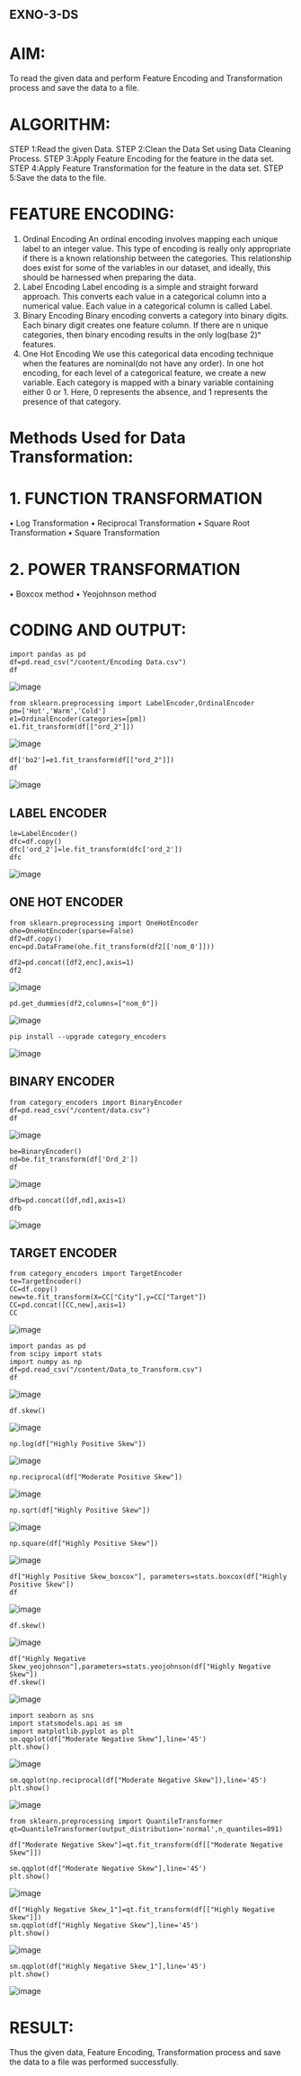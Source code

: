 ## EXNO-3-DS

# AIM:
To read the given data and perform Feature Encoding and Transformation process and save the data to a file.

# ALGORITHM:
STEP 1:Read the given Data.
STEP 2:Clean the Data Set using Data Cleaning Process.
STEP 3:Apply Feature Encoding for the feature in the data set.
STEP 4:Apply Feature Transformation for the feature in the data set.
STEP 5:Save the data to the file.


# FEATURE ENCODING:
1. Ordinal Encoding
An ordinal encoding involves mapping each unique label to an integer value. This type of encoding is really only appropriate if there is a known relationship between the categories. This relationship does exist for some of the variables in our dataset, and ideally, this should be harnessed when preparing the data.
2. Label Encoding
Label encoding is a simple and straight forward approach. This converts each value in a categorical column into a numerical value. Each value in a categorical column is called Label.
3. Binary Encoding
Binary encoding converts a category into binary digits. Each binary digit creates one feature column. If there are n unique categories, then binary encoding results in the only log(base 2)ⁿ features.
4. One Hot Encoding
We use this categorical data encoding technique when the features are nominal(do not have any order). In one hot encoding, for each level of a categorical feature, we create a new variable. Each category is mapped with a binary variable containing either 0 or 1. Here, 0 represents the absence, and 1 represents the presence of that category.

# Methods Used for Data Transformation:
  # 1. FUNCTION TRANSFORMATION
• Log Transformation
• Reciprocal Transformation
• Square Root Transformation
• Square Transformation
  # 2. POWER TRANSFORMATION
• Boxcox method
• Yeojohnson method

# CODING AND OUTPUT:
```
import pandas as pd
df=pd.read_csv("/content/Encoding Data.csv")
df
```
![image](https://github.com/user-attachments/assets/96196ad9-29cb-42a3-afa5-f02d9ca9ade9)
```
from sklearn.preprocessing import LabelEncoder,OrdinalEncoder
pm=['Hot','Warm','Cold']
e1=OrdinalEncoder(categories=[pm])
e1.fit_transform(df[["ord_2"]])
```
![image](https://github.com/user-attachments/assets/db543a8f-6faa-4ce5-af72-995542c8095b)
```
df['bo2']=e1.fit_transform(df[["ord_2"]])
df
```
![image](https://github.com/user-attachments/assets/731176ce-68a2-417a-be84-ca54c6d04205)

## LABEL ENCODER
```
le=LabelEncoder()
dfc=df.copy()
dfc['ord_2']=le.fit_transform(dfc['ord_2'])
dfc
```
![image](https://github.com/user-attachments/assets/9784c526-ad84-4e66-a8c6-8d98de4c7a71)
## ONE HOT ENCODER
```
from sklearn.preprocessing import OneHotEncoder
ohe=OneHotEncoder(sparse=False)
df2=df.copy()
enc=pd.DataFrame(ohe.fit_transform(df2[['nom_0']]))
```
```
df2=pd.concat([df2,enc],axis=1)
df2
```
![image](https://github.com/user-attachments/assets/9f44f437-f862-4a33-b6ec-d07c417cba3d)
```
pd.get_dummies(df2,columns=["nom_0"])
```
![image](https://github.com/user-attachments/assets/69528be7-3763-4597-ad5c-719f93bad2ec)
```
pip install --upgrade category_encoders
```
![image](https://github.com/user-attachments/assets/a5ac4b9d-7b07-49b1-a243-2a5acaf048e3)
## BINARY ENCODER
```
from category_encoders import BinaryEncoder
df=pd.read_csv("/content/data.csv")
df
```
![image](https://github.com/user-attachments/assets/a1017bc2-7d14-40ed-8d9b-74eb34381c4d)
```
be=BinaryEncoder()
nd=be.fit_transform(df['Ord_2'])
df
```
![image](https://github.com/user-attachments/assets/ff640859-b8a9-40fe-b45a-e0f16c9ed48d)
```
dfb=pd.concat([df,nd],axis=1)
dfb
```
![image](https://github.com/user-attachments/assets/186b56f1-d90f-4f1a-b32e-53c07df09f29)

## TARGET ENCODER
```
from category_encoders import TargetEncoder
te=TargetEncoder()
CC=df.copy()
new=te.fit_transform(X=CC["City"],y=CC["Target"])
CC=pd.concat([CC,new],axis=1)
CC
```
![image](https://github.com/user-attachments/assets/0380c20b-eb0f-45c1-889c-eb4152cba755)
```
import pandas as pd
from scipy import stats
import numpy as np
df=pd.read_csv("/content/Data_to_Transform.csv")
df
```
![image](https://github.com/user-attachments/assets/d81184b7-2f3b-43c4-a3fc-27407d687356)
```
df.skew()
```
![image](https://github.com/user-attachments/assets/7c918b0b-b8b5-4d38-9d98-cef957ef1a15)
```
np.log(df["Highly Positive Skew"])
```
![image](https://github.com/user-attachments/assets/0784ca09-3dba-4780-af95-53eb13bec934)
```
np.reciprocal(df["Moderate Positive Skew"])
```
![image](https://github.com/user-attachments/assets/f6d1d77e-2306-4e54-a7dd-8bc073fe9794)
```
np.sqrt(df["Highly Positive Skew"])
```
![image](https://github.com/user-attachments/assets/5c025840-3d1e-409d-9d9a-67b09d15f7a3)

```
np.square(df["Highly Positive Skew"])
```
![image](https://github.com/user-attachments/assets/8e093fa7-3e33-49f6-8a99-666ebdb9c3c8)
```
df["Highly Positive Skew_boxcox"], parameters=stats.boxcox(df["Highly Positive Skew"])
df
```
![image](https://github.com/user-attachments/assets/78a7e453-c737-4214-abd1-fc60cf6ded41)
```
df.skew()
```
![image](https://github.com/user-attachments/assets/2c71c6b3-72cf-4e08-b79b-eaeff14cc9bc)
```
df["Highly Negative Skew_yeojohnson"],parameters=stats.yeojohnson(df["Highly Negative Skew"])
df.skew()
```
![image](https://github.com/user-attachments/assets/be798471-c600-41a9-a465-cdf18ddcf101)
```
import seaborn as sns
import statsmodels.api as sm
import matplotlib.pyplot as plt
sm.qqplot(df["Moderate Negative Skew"],line='45')
plt.show()
```
![image](https://github.com/user-attachments/assets/41b5e709-cdaf-4846-80b3-05add0269510)
```
sm.qqplot(np.reciprocal(df["Moderate Negative Skew"]),line='45')
plt.show()

```
![image](https://github.com/user-attachments/assets/cf642f75-f236-4e78-9afd-a555e972947a)
```
from sklearn.preprocessing import QuantileTransformer
qt=QuantileTransformer(output_distribution='normal',n_quantiles=891)

df["Moderate Negative Skew"]=qt.fit_transform(df[["Moderate Negative Skew"]])

sm.qqplot(df["Moderate Negative Skew"],line='45')
plt.show()
```
![image](https://github.com/user-attachments/assets/d4cbca2c-a6d6-4d43-b051-9b9a660e18a2)
```
df["Highly Negative Skew_1"]=qt.fit_transform(df[["Highly Negative Skew"]])
sm.qqplot(df["Highly Negative Skew"],line='45')
plt.show()
```
![image](https://github.com/user-attachments/assets/1559a7d3-fc62-49a3-9ad4-791ac7809c38)
```
sm.qqplot(df["Highly Negative Skew_1"],line='45')
plt.show()
```
![image](https://github.com/user-attachments/assets/884e5843-a2ab-4d2e-b9d3-c4d26be01800)

# RESULT:
Thus the given data, Feature Encoding, Transformation process and save the data to a file was performed successfully.
       
